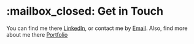 <!--
**Levvw/levvw** is a ✨ _special_ ✨ repository because its `README.md` (this file) appears on your GitHub profile.

Here are some ideas to get you started:

- 🔭 I’m currently working on ...
- 🌱 I’m currently learning ...
- 👯 I’m looking to collaborate on ...
- 🤔 I’m looking for help with ...
- 💬 Ask me about ...
- 📫 How to reach me: ...
- 😄 Pronouns: ...
- ⚡ Fun fact: ...
for emojis : https://www.webfx.com/tools/emoji-cheat-sheet/
-->
 <h1>:mailbox_closed: Get in Touch</h1>
You can find me there <a href="https://www.linkedin.com/in/levw/">LinkedIn</a>, or contact me by <a href="mailto:levwtech@gmail.com">Email</a>. Also, find more about me there <a href="https://www.levwtech.com">Portfolio</a>


